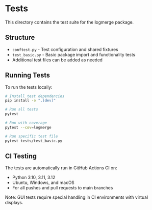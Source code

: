 # Tests

This directory contains the test suite for the logmerge package.

## Structure

- `conftest.py` - Test configuration and shared fixtures
- `test_basic.py` - Basic package import and functionality tests
- Additional test files can be added as needed

## Running Tests

To run the tests locally:

```bash
# Install test dependencies
pip install -e ".[dev]"

# Run all tests
pytest

# Run with coverage
pytest --cov=logmerge

# Run specific test file
pytest tests/test_basic.py
```

## CI Testing

The tests are automatically run in GitHub Actions CI on:
- Python 3.10, 3.11, 3.12
- Ubuntu, Windows, and macOS
- For all pushes and pull requests to main branches

Note: GUI tests require special handling in CI environments with virtual displays.
